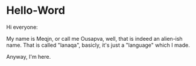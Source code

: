 # Hello-Word

Hi everyone:

  My name is Meqjn, or call me Ousapva, well, that is indeed an alien-ish name. That is called "lanaqa", basicly, it's just a "language" which I made.
  
  Anyway, I'm here.
